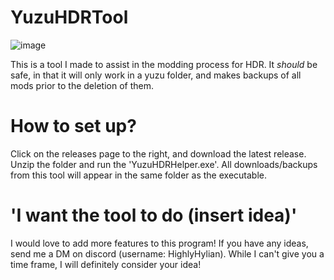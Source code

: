 # YuzuHDRTool
![image](https://github.com/HighlyHylian/YuzuHDRTool/assets/117216463/f2badad6-e7f3-4e31-96c3-8a7c795272fa)

This is a tool I made to assist in the modding process for HDR. It *should* be safe, in that it will only work in a yuzu folder, and makes backups of all mods prior to the deletion of them.


# How to set up?
Click on the releases page to the right, and download the latest release. Unzip the folder and run the 'YuzuHDRHelper.exe'. All downloads/backups from this tool will appear in the same folder as the executable.

# 'I want the tool to do (insert idea)'
I would love to add more features to this program! If you have any ideas, send me a DM on discord (username: HighlyHylian). While I can't give you a time frame, I will definitely consider your idea!
